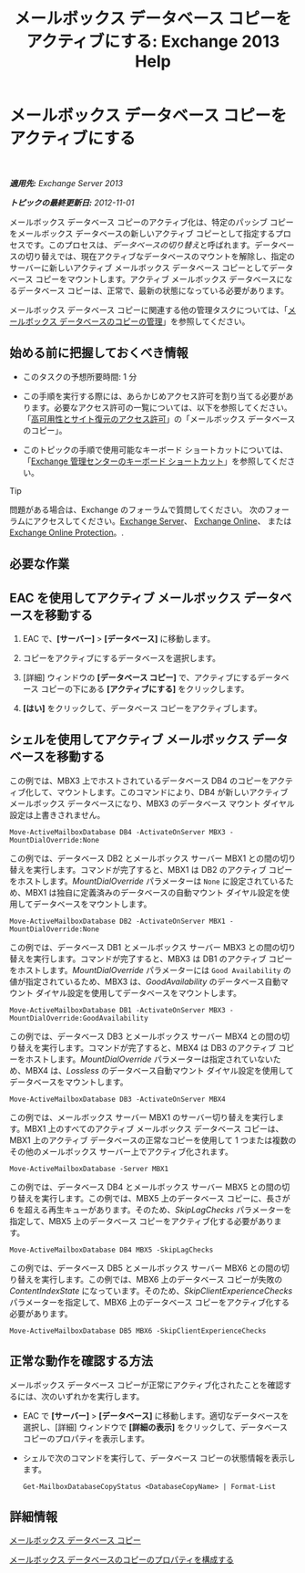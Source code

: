 ﻿---
title: 'メールボックス データベース コピーをアクティブにする: Exchange 2013 Help'
TOCTitle: メールボックス データベース コピーをアクティブにする
ms:assetid: d948269b-c902-4d8d-8c2b-269473359baa
ms:mtpsurl: https://technet.microsoft.com/ja-jp/library/Ee364750(v=EXCHG.150)
ms:contentKeyID: 48270126
ms.date: 05/23/2018
mtps_version: v=EXCHG.150
ms.translationtype: MT
---

# メールボックス データベース コピーをアクティブにする

 

_**適用先:** Exchange Server 2013_

_**トピックの最終更新日:** 2012-11-01_

メールボックス データベース コピーのアクティブ化は、特定のパッシブ コピーをメールボックス データベースの新しいアクティブ コピーとして指定するプロセスです。このプロセスは、*データベースの切り替え*と呼ばれます。データベースの切り替えでは、現在アクティブなデータベースのマウントを解除し、指定のサーバーに新しいアクティブ メールボックス データベース コピーとしてデータベース コピーをマウントします。アクティブ メールボックス データベースになるデータベース コピーは、正常で、最新の状態になっている必要があります。

メールボックス データベース コピーに関連する他の管理タスクについては、「[メールボックス データベースのコピーの管理](managing-mailbox-database-copies-exchange-2013-help.md)」を参照してください。

## 始める前に把握しておくべき情報

  - このタスクの予想所要時間: 1 分

  - この手順を実行する際には、あらかじめアクセス許可を割り当てる必要があります。必要なアクセス許可の一覧については、以下を参照してください。「[高可用性とサイト復元のアクセス許可](high-availability-and-site-resilience-permissions-exchange-2013-help.md)」の「メールボックス データベースのコピー」。

  - このトピックの手順で使用可能なキーボード ショートカットについては、「[Exchange 管理センターのキーボード ショートカット](keyboard-shortcuts-in-the-exchange-admin-center-exchange-online-protection-help.md)」を参照してください。


> [!TIP]
> 問題がある場合は、Exchange のフォーラムで質問してください。 次のフォーラムにアクセスしてください。<A href="https://go.microsoft.com/fwlink/p/?linkid=60612">Exchange Server</A>、 <A href="https://go.microsoft.com/fwlink/p/?linkid=267542">Exchange Online</A>、 または <A href="https://go.microsoft.com/fwlink/p/?linkid=285351">Exchange Online Protection</A>。.



## 必要な作業

## EAC を使用してアクティブ メールボックス データベースを移動する

1.  EAC で、**\[サーバー\]** \> **\[データベース\]** に移動します。

2.  コピーをアクティブにするデータベースを選択します。

3.  \[詳細\] ウィンドウの **\[データベース コピー\]** で、アクティブにするデータベース コピーの下にある **\[アクティブにする\]** をクリックします。

4.  **\[はい\]** をクリックして、データベース コピーをアクティブします。

## シェルを使用してアクティブ メールボックス データベースを移動する

この例では、MBX3 上でホストされているデータベース DB4 のコピーをアクティブ化して、マウントします。このコマンドにより、DB4 が新しいアクティブ メールボックス データベースになり、MBX3 のデータベース マウント ダイヤル設定は上書きされません。

    Move-ActiveMailboxDatabase DB4 -ActivateOnServer MBX3 -MountDialOverride:None

この例では、データベース DB2 とメールボックス サーバー MBX1 との間の切り替えを実行します。コマンドが完了すると、MBX1 は DB2 のアクティブ コピーをホストします。*MountDialOverride* パラメーターは `None` に設定されているため、MBX1 は独自に定義済みのデータベースの自動マウント ダイヤル設定を使用してデータベースをマウントします。

    Move-ActiveMailboxDatabase DB2 -ActivateOnServer MBX1 -MountDialOverride:None

この例では、データベース DB1 とメールボックス サーバー MBX3 との間の切り替えを実行します。コマンドが完了すると、MBX3 は DB1 のアクティブ コピーをホストします。*MountDialOverride* パラメーターには `Good Availability` の値が指定されているため、MBX3 は、*GoodAvailability* のデータベース自動マウント ダイヤル設定を使用してデータベースをマウントします。

    Move-ActiveMailboxDatabase DB1 -ActivateOnServer MBX3 -MountDialOverride:GoodAvailability

この例では、データベース DB3 とメールボックス サーバー MBX4 との間の切り替えを実行します。コマンドが完了すると、MBX4 は DB3 のアクティブ コピーをホストします。*MountDialOverride* パラメーターは指定されていないため、MBX4 は、*Lossless* のデータベース自動マウント ダイヤル設定を使用してデータベースをマウントします。

    Move-ActiveMailboxDatabase DB3 -ActivateOnServer MBX4

この例では、メールボックス サーバー MBX1 のサーバー切り替えを実行します。MBX1 上のすべてのアクティブ メールボックス データベース コピーは、MBX1 上のアクティブ データベースの正常なコピーを使用して 1 つまたは複数のその他のメールボックス サーバー上でアクティブ化されます。

    Move-ActiveMailboxDatabase -Server MBX1

この例では、データベース DB4 とメールボックス サーバー MBX5 との間の切り替えを実行します。この例では、MBX5 上のデータベース コピーに、長さが 6 を超える再生キューがあります。そのため、*SkipLagChecks* パラメーターを指定して、MBX5 上のデータベース コピーをアクティブ化する必要があります。

    Move-ActiveMailboxDatabase DB4 MBX5 -SkipLagChecks

この例では、データベース DB5 とメールボックス サーバー MBX6 との間の切り替えを実行します。この例では、MBX6 上のデータベース コピーが失敗の *ContentIndexState* になっています。そのため、*SkipClientExperienceChecks* パラメーターを指定して、MBX6 上のデータベース コピーをアクティブ化する必要があります。

    Move-ActiveMailboxDatabase DB5 MBX6 -SkipClientExperienceChecks

## 正常な動作を確認する方法

メールボックス データベース コピーが正常にアクティブ化されたことを確認するには、次のいずれかを実行します。

  - EAC で **\[サーバー\]** \> **\[データベース\]** に移動します。適切なデータベースを選択し、\[詳細\] ウィンドウで **\[詳細の表示\]** をクリックして、データベース コピーのプロパティを表示します。

  - シェルで次のコマンドを実行して、データベース コピーの状態情報を表示します。
    
        Get-MailboxDatabaseCopyStatus <DatabaseCopyName> | Format-List

## 詳細情報

[メールボックス データベース コピー](mailbox-database-copies-exchange-2013-help.md)

[メールボックス データベースのコピーのプロパティを構成する](configure-mailbox-database-copy-properties-exchange-2013-help.md)

